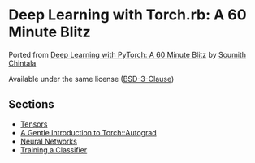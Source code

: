 # Deep Learning with Torch.rb: A 60 Minute Blitz

Ported from [Deep Learning with PyTorch: A 60 Minute Blitz](https://pytorch.org/tutorials/beginner/deep_learning_60min_blitz.html) by [Soumith Chintala](https://soumith.ch/)

Available under the same license ([BSD-3-Clause](LICENSE-blitz-tutorial.txt))

## Sections

- [Tensors](tensors.md)
- [A Gentle Introduction to Torch::Autograd](autograd.md)
- [Neural Networks](neural_networks.md)
- [Training a Classifier](classifier.md)

